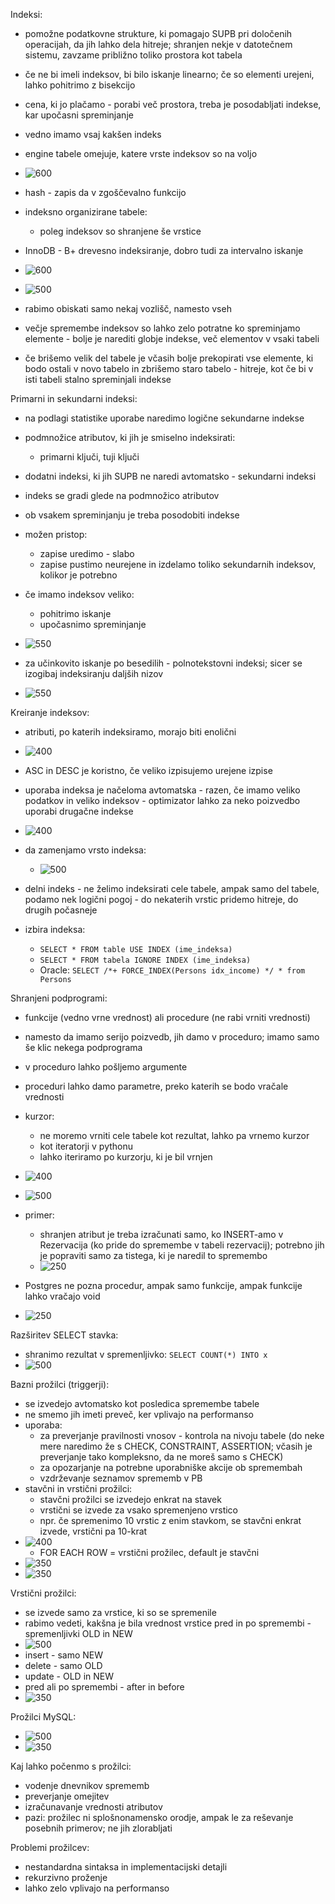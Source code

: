 Indeksi:
- pomožne podatkovne strukture, ki pomagajo SUPB pri določenih operacijah, da jih lahko dela hitreje; shranjen nekje v datotečnem sistemu, zavzame približno toliko prostora kot tabela
- če ne bi imeli indeksov, bi bilo iskanje linearno; če so elementi urejeni, lahko pohitrimo z bisekcijo
- cena, ki jo plačamo - porabi več prostora, treba je posodabljati indekse, kar upočasni spreminjanje
- vedno imamo vsaj kakšen indeks
- engine tabele omejuje, katere vrste indeksov so na voljo
- ![600](../../Images/Pasted%20image%2020240404143443.png)
- hash - zapis da v zgoščevalno funkcijo
- indeksno organizirane tabele:
	- poleg indeksov so shranjene še vrstice
- InnoDB - B+ drevesno indeksiranje, dobro tudi za intervalno iskanje

- ![600](../../Images/Pasted%20image%2020240404144223.png)

- ![500](../../Images/Pasted%20image%2020240404144404.png)
- rabimo obiskati samo nekaj vozlišč, namesto vseh
- večje spremembe indeksov so lahko zelo potratne ko spreminjamo elemente - bolje je narediti globje indekse, več elementov v vsaki tabeli
- če brišemo velik del tabele je včasih bolje prekopirati vse elemente, ki bodo ostali v novo tabelo in zbrišemo staro tabelo - hitreje, kot če bi v isti tabeli stalno spreminjali indekse

Primarni in sekundarni indeksi:
- na podlagi statistike uporabe naredimo logične sekundarne indekse
- podmnožice atributov, ki jih je smiselno indeksirati:
	- primarni ključi, tuji ključi
- dodatni indeksi, ki jih SUPB ne naredi avtomatsko - sekundarni indeksi
- indeks se gradi glede na podmnožico atributov
- ob vsakem spreminjanju je treba posodobiti indekse
- možen pristop:
	- zapise uredimo - slabo
	- zapise pustimo neurejene in izdelamo toliko sekundarnih indeksov, kolikor je
potrebno

- če imamo indeksov veliko:
	- pohitrimo iskanje
	- upočasnimo spreminjanje

- ![550](../../Images/Pasted%20image%2020240404145722.png)
- za učinkovito iskanje po besedilih - polnotekstovni indeksi; sicer se izogibaj indeksiranju daljših nizov
- ![550](../../Images/Pasted%20image%2020240404150819.png)

Kreiranje indeksov:
- atributi, po katerih indeksiramo, morajo biti enolični
- ![400](../../Images/Pasted%20image%2020240404151720.png)
- ASC in DESC je koristno, če veliko izpisujemo urejene izpise
- uporaba indeksa je načeloma avtomatska - razen, če imamo veliko podatkov in veliko indeksov - optimizator lahko za neko poizvedbo uporabi drugačne indekse
- ![400](../../Images/Pasted%20image%2020240404152217.png)
- da zamenjamo vrsto indeksa:
	- ![500](../../Images/Pasted%20image%2020240404152351.png)
- delni indeks - ne želimo indeksirati cele tabele, ampak samo del tabele, podamo nek logični pogoj - do nekaterih vrstic pridemo hitreje, do drugih počasneje

- izbira indeksa:
	- `SELECT * FROM table USE INDEX (ime_indeksa)`
	- `SELECT * FROM tabela IGNORE INDEX (ime_indeksa)`
	- Oracle: `SELECT /*+ FORCE_INDEX(Persons idx_income) */ * from Persons`

Shranjeni podprogrami:
- funkcije (vedno vrne vrednost) ali procedure (ne rabi vrniti vrednosti)
- namesto da imamo serijo poizvedb, jih damo v proceduro; imamo samo še klic nekega podprograma
- v proceduro lahko pošljemo argumente
- proceduri lahko damo parametre, preko katerih se bodo vračale vrednosti
- kurzor:
	- ne moremo vrniti cele tabele kot rezultat, lahko pa vrnemo kurzor
	- kot iteratorji v pythonu
	- lahko iteriramo po kurzorju, ki je bil vrnjen
- ![400](../../Images/Pasted%20image%2020240404153640.png)
- ![500](../../Images/Pasted%20image%2020240404153724.png)

- primer:
	- shranjen atribut je treba izračunati samo, ko INSERT-amo v Rezervacija (ko pride do spremembe v tabeli rezervacij); potrebno jih je popraviti samo za tistega, ki je naredil to spremembo
	- ![250](../../Images/Pasted%20image%2020240404154433.png)
- Postgres ne pozna procedur, ampak  samo funkcije, ampak funkcije lahko vračajo void
- ![250](../../Images/Pasted%20image%2020240404154928.png)

Razširitev SELECT stavka:
- shranimo rezultat v spremenljivko: `SELECT COUNT(*) INTO x`
- ![500](../../Images/Pasted%20image%2020240404155206.png)

Bazni prožilci (triggerji):
- se izvedejo avtomatsko kot posledica spremembe tabele
- ne smemo jih imeti preveč, ker vplivajo na performanso
- uporaba:
	- za preverjanje pravilnosti vnosov - kontrola na nivoju tabele (do neke mere naredimo že s CHECK, CONSTRAINT, ASSERTION; včasih je preverjanje tako kompleksno, da ne moreš samo s CHECK)
	- za opozarjanje na potrebne uporabniške akcije ob spremembah
	- vzdrževanje seznamov sprememb v PB
- stavčni in vrstični prožilci:
	- stavčni prožilci se izvedejo enkrat na stavek
	- vrstični se izvede za vsako spremenjeno vrstico
	- npr. če spremenimo 10 vrstic z enim stavkom, se stavčni enkrat izvede, vrstični pa 10-krat
- ![400](../../Images/Pasted%20image%2020240404160109.png)
	- FOR EACH ROW = vrstični prožilec, default je stavčni
- ![350](../../Images/Pasted%20image%2020240404161107.png)
- ![350](../../Images/Pasted%20image%2020240404161431.png)

Vrstični prožilci:
- se izvede samo za vrstice, ki so se spremenile
- rabimo vedeti, kakšna je bila vrednost vrstice pred in po spremembi - spremenljivki OLD in NEW
- ![500](../../Images/Pasted%20image%2020240404161818.png)
- insert - samo NEW
- delete - samo OLD
- update - OLD in NEW
- pred ali po spremembi - after in before
- ![350](../../Images/Pasted%20image%2020240404162040.png)

Prožilci MySQL:
- ![500](../../Images/Pasted%20image%2020240404162304.png)
- ![350](../../Images/Pasted%20image%2020240404162328.png)

Kaj lahko počenmo s prožilci:
- vodenje dnevnikov sprememb
- preverjanje omejitev
- izračunavanje vrednosti atributov
- pazi: prožilec ni splošnonamensko orodje, ampak le za reševanje posebnih primerov; ne jih zlorabljati

Problemi prožilcev:
- nestandardna sintaksa in implementacijski detajli
- rekurzivno proženje
- lahko zelo vplivajo na performanso